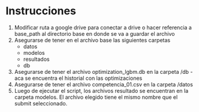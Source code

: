 # Instrucciones

1) Modificar ruta a google drive para conectar a drive o hacer referencia a base_path al directorio base en donde se va a guardar el archivo
2) Asegurarse de tener en el archivo base las siguientes carpetas
   - datos
   - modelos
   - resultados
   - db
3) Asegurarse de tener el archivo optimization_lgbm.db en la carpeta /db - aca se encuentra el historial con las optimizaciones
4) Asegurarse de tener el archivo competencia_01.csv en la carpeta /datos
5) Luego de ejecutar el script, los archivos resultado se encuentran en la carpeta modelos. El archivo elegido tiene el mismo nombre que el submit seleccionado.

